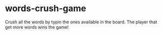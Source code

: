 # words-crush-game
Crush all the words by typin the ones available in the board. The player that get more words wins the game!
